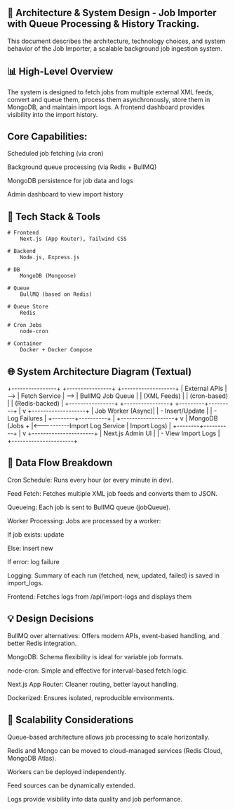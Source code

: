 ## 📏 Architecture & System Design - Job Importer with Queue Processing & History Tracking.

This document describes the architecture, technology choices, and system behavior of the Job Importer, a scalable background job ingestion system.


## 📊 High-Level Overview

The system is designed to fetch jobs from multiple external XML feeds, convert and queue them, process them asynchronously, store them in MongoDB, and maintain import logs. A frontend dashboard provides visibility into the import history.


## Core Capabilities:

Scheduled job fetching (via cron)

Background queue processing (via Redis + BullMQ)

MongoDB persistence for job data and logs

Admin dashboard to view import history



## 🔧 Tech Stack & Tools

    # Frontend
        Next.js (App Router), Tailwind CSS

    # Backend
        Node.js, Express.js

    # DB
        MongoDB (Mongoose)

    # Queue
        BullMQ (based on Redis)

    # Queue Store
        Redis

    # Cron Jobs
        node-cron

    # Container
        Docker + Docker Compose

## 🌐 System Architecture Diagram (Textual)
+----------------+       +----------------+       +-------------------+
|  External APIs |  -->  |  Fetch Service |  -->  |  BullMQ Job Queue |
| (XML Feeds)    |       |  (cron-based)  |       |  (Redis-backed)   |
+----------------+       +----------------+       +---------+---------+
                                                    |
                                                    v
                                          +-------------------+
                                          | Job Worker (Async)|
                                          | - Insert/Update   |
                                          | - Log Failures    |
                                          +--------+----------+
                                                   |
                 +-------------------+              v
                 | MongoDB (Jobs +   |<----------Import Log Service
                 | Import Logs)      |
                 +--------+----------+
                          |
                          v
                +----------------------+
                | Next.js Admin UI     |
                | - View Import Logs   |
                +----------------------+


## 🔄 Data Flow Breakdown
Cron Schedule: Runs every hour (or every minute in dev).

Feed Fetch: Fetches multiple XML job feeds and converts them to JSON.

Queueing: Each job is sent to BullMQ queue (jobQueue).

Worker Processing: Jobs are processed by a worker:

If job exists: update

Else: insert new

If error: log failure

Logging: Summary of each run (fetched, new, updated, failed) is saved in import_logs.

Frontend: Fetches logs from /api/import-logs and displays them


## 💡 Design Decisions
BullMQ over alternatives: Offers modern APIs, event-based handling, and better Redis integration.

MongoDB: Schema flexibility is ideal for variable job formats.

node-cron: Simple and effective for interval-based fetch logic.

Next.js App Router: Cleaner routing, better layout handling.

Dockerized: Ensures isolated, reproducible environments.


## 🚀 Scalability Considerations
Queue-based architecture allows job processing to scale horizontally.

Redis and Mongo can be moved to cloud-managed services (Redis Cloud, MongoDB Atlas).

Workers can be deployed independently.

Feed sources can be dynamically extended.

Logs provide visibility into data quality and job performance.

